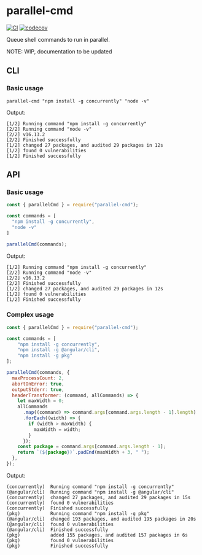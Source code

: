 # parallel-cmd
[![CI](https://github.com/jonisavo/parallel-cmd/actions/workflows/node.js.yml/badge.svg)](https://github.com/jonisavo/parallel-cmd/actions/workflows/node.js.yml) [![codecov](https://codecov.io/gh/jonisavo/parallel-cmd/branch/master/graph/badge.svg?token=DL6NANMIXJ)](https://codecov.io/gh/jonisavo/parallel-cmd)

Queue shell commands to run in parallel.

NOTE: WIP, documentation to be updated

## CLI

### Basic usage

```shell script
parallel-cmd "npm install -g concurrently" "node -v"
```

Output:
```
[1/2] Running command "npm install -g concurrently"
[2/2] Running command "node -v"
[2/2] v16.13.2
[2/2] Finished successfully
[1/2] changed 27 packages, and audited 29 packages in 12s
[1/2] found 0 vulnerabilities
[1/2] Finished successfully
```

## API

### Basic usage

```javascript
const { parallelCmd } = require("parallel-cmd");

const commands = [
  "npm install -g concurrently",
  "node -v"
]

parallelCmd(commands);
```

Output:
```
[1/2] Running command "npm install -g concurrently"
[2/2] Running command "node -v"
[2/2] v16.13.2
[2/2] Finished successfully
[1/2] changed 27 packages, and audited 29 packages in 12s
[1/2] found 0 vulnerabilities
[1/2] Finished successfully
```


### Complex usage

```javascript
const { parallelCmd } = require("parallel-cmd");

const commands = [
    "npm install -g concurrently",
    "npm install -g @angular/cli",
    "npm install -g pkg"
];

parallelCmd(commands, {
  maxProcessCount: 2,
  abortOnError: true,
  outputStderr: true,
  headerTransformer: (command, allCommands) => {
    let maxWidth = 0;
    allCommands
      .map((command) => command.args[command.args.length - 1].length)
      .forEach((width) => {
        if (width > maxWidth) {
          maxWidth = width;
        }
      });
    const package = command.args[command.args.length - 1];
    return `(${package})`.padEnd(maxWidth + 3, " ");
  },
});
```

Output:
```
(concurrently)  Running command "npm install -g concurrently"
(@angular/cli)  Running command "npm install -g @angular/cli"
(concurrently)  changed 27 packages, and audited 29 packages in 15s
(concurrently)  found 0 vulnerabilities
(concurrently)  Finished successfully
(pkg)           Running command "npm install -g pkg"
(@angular/cli)  changed 193 packages, and audited 195 packages in 20s
(@angular/cli)  found 0 vulnerabilities
(@angular/cli)  Finished successfully
(pkg)           added 155 packages, and audited 157 packages in 6s
(pkg)           found 0 vulnerabilities
(pkg)           Finished successfully
```
